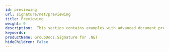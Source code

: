 ```yaml
---
id: previewing
url: signature/net/previewing
title: Previewing
weight: 9
description:  This section contains examples with advanced document preview, pages generation with or without existing electronic signatures by GroupDocs.Signature API.
keywords: 
productName: GroupDocs.Signature for .NET
hideChildren: False
---
```

